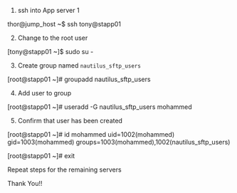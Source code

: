 1. ssh into App server 1
   
thor@jump_host ~$ ssh tony@stapp01

2. Change to the root user
   
[tony@stapp01 ~]$ sudo su -

3. Create group named `nautilus_sftp_users`
   
[root@stapp01 ~]# groupadd nautilus_sftp_users

4. Add user to group
 
[root@stapp01 ~]# useradd -G nautilus_sftp_users mohammed

5. Confirm that user has been created

[root@stapp01 ~]# id mohammed
uid=1002(mohammed) gid=1003(mohammed) groups=1003(mohammed),1002(nautilus_sftp_users)


[root@stapp01 ~]# exit 

Repeat steps for the remaining servers

Thank You!!